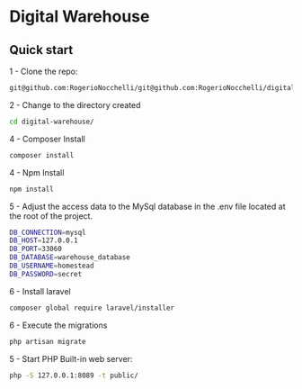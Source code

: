 Digital Warehouse
=======

## Quick start

1 - Clone the repo:

```bash
git@github.com:RogerioNocchelli/git@github.com:RogerioNocchelli/digital-warehouse.git.git
```

2 - Change to the directory created

```bash
cd digital-warehouse/
```
4 - Composer Install

```bash
composer install
```

4 - Npm Install

```bash
npm install
```

5 - Adjust the access data to the MySql database in the .env file located at the root of the project.

```bash
DB_CONNECTION=mysql
DB_HOST=127.0.0.1
DB_PORT=33060
DB_DATABASE=warehouse_database
DB_USERNAME=homestead
DB_PASSWORD=secret
```

6 - Install laravel
```bash
composer global require laravel/installer
```


6 - Execute the migrations
```bash
php artisan migrate
```

5 - Start PHP Built-in web server:

```bash
php -S 127.0.0.1:8089 -t public/
```
